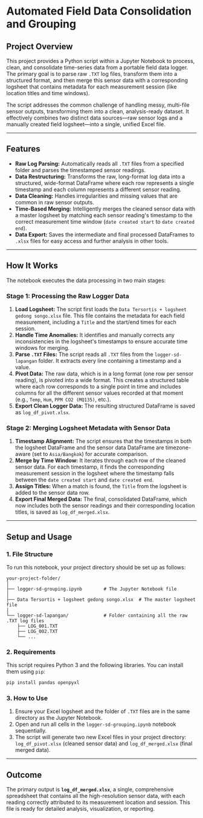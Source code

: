 # Automated Field Data Consolidation and Grouping

## Project Overview

This project provides a Python script within a Jupyter Notebook to process, clean, and consolidate time-series data from a portable field data logger. The primary goal is to parse raw `.TXT` log files, transform them into a structured format, and then merge this sensor data with a corresponding logsheet that contains metadata for each measurement session (like location titles and time windows).

The script addresses the common challenge of handling messy, multi-file sensor outputs, transforming them into a clean, analysis-ready dataset. It effectively combines two distinct data sources—raw sensor logs and a manually created field logsheet—into a single, unified Excel file.

-----

## Features

  * **Raw Log Parsing:** Automatically reads all `.TXT` files from a specified folder and parses the timestamped sensor readings.
  * **Data Restructuring:** Transforms the raw, long-format log data into a structured, wide-format DataFrame where each row represents a single timestamp and each column represents a different sensor reading.
  * **Data Cleaning:** Handles irregularities and missing values that are common in raw sensor outputs.
  * **Time-Based Merging:** Intelligently merges the cleaned sensor data with a master logsheet by matching each sensor reading's timestamp to the correct measurement time window (`date created start` to `date created end`).
  * **Data Export:** Saves the intermediate and final processed DataFrames to `.xlsx` files for easy access and further analysis in other tools.

-----

## How It Works

The notebook executes the data processing in two main stages:

### Stage 1: Processing the Raw Logger Data

1.  **Load Logsheet:** The script first loads the `Data Tersortis + logsheet gedong songo.xlsx` file. This file contains the metadata for each field measurement, including a `Title` and the start/end times for each session.
2.  **Handle Time Anomalies:** It identifies and manually corrects any inconsistencies in the logsheet's timestamps to ensure accurate time windows for merging.
3.  **Parse `.TXT` Files:** The script reads all `.TXT` files from the `logger-sd-lapangan` folder. It extracts every line containing a timestamp and a value.
4.  **Pivot Data:** The raw data, which is in a long format (one row per sensor reading), is pivoted into a wide format. This creates a structured table where each row corresponds to a single point in time and includes columns for all the different sensor values recorded at that moment (e.g., `Temp`, `Hum`, `PPM CO2 (MQ135)`, etc.).
5.  **Export Clean Logger Data:** The resulting structured DataFrame is saved as `log_df_pivot.xlsx`.

### Stage 2: Merging Logsheet Metadata with Sensor Data

1.  **Timestamp Alignment:** The script ensures that the timestamps in both the logsheet DataFrame and the sensor data DataFrame are timezone-aware (set to `Asia/Bangkok`) for accurate comparison.
2.  **Merge by Time Window:** It iterates through each row of the cleaned sensor data. For each timestamp, it finds the corresponding measurement session in the logsheet where the timestamp falls between the `date created start` and `date created end`.
3.  **Assign Titles:** When a match is found, the `Title` from the logsheet is added to the sensor data row.
4.  **Export Final Merged Data:** The final, consolidated DataFrame, which now includes both the sensor readings and their corresponding location titles, is saved as `log_df_merged.xlsx`.

-----

## Setup and Usage

### 1\. File Structure

To run this notebook, your project directory should be set up as follows:

```
your-project-folder/
│
├── logger-sd-grouping.ipynb        # The Jupyter Notebook file
│
├── Data Tersortis + logsheet gedong songo.xlsx  # The master logsheet file
│
└── logger-sd-lapangan/             # Folder containing all the raw .TXT log files
    ├── LOG_001.TXT
    ├── LOG_002.TXT
    └── ...
```

### 2\. Requirements

This script requires Python 3 and the following libraries. You can install them using `pip`:

```bash
pip install pandas openpyxl
```

### 3\. How to Use

1.  Ensure your Excel logsheet and the folder of `.TXT` files are in the same directory as the Jupyter Notebook.
2.  Open and run all cells in the `logger-sd-grouping.ipynb` notebook sequentially.
3.  The script will generate two new Excel files in your project directory: `log_df_pivot.xlsx` (cleaned sensor data) and `log_df_merged.xlsx` (final merged data).

-----

## Outcome

The primary output is **`log_df_merged.xlsx`**, a single, comprehensive spreadsheet that contains all the high-resolution sensor data, with each reading correctly attributed to its measurement location and session. This file is ready for detailed analysis, visualization, or reporting.
